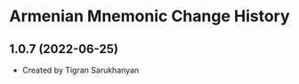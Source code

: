 Armenian Mnemonic Change History
====================

1.0.7 (2022-06-25)
----------------
* Created by Tigran Sarukhanyan

